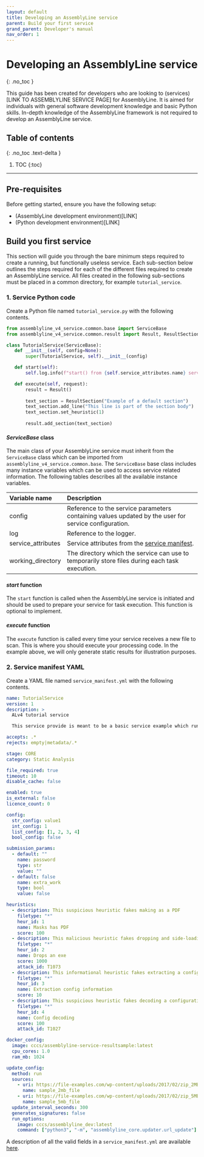 ```yaml
---
layout: default
title: Developing an AssemblyLine service 
parent: Build your first service
grand_parent: Developer's manual
nav_order: 1
---
```


# Developing an AssemblyLine service 
{: .no_toc }

This guide has been created for developers who are looking to (services)[LINK TO ASSEMBLYLINE SERVICE PAGE] for 
AssemblyLine. It is aimed for individuals with general software development knowledge and basic Python skills. In-depth 
knowledge of the AssemblyLine framework is not required to develop an AssemblyLine service. 

## Table of contents
{: .no_toc .text-delta }

1. TOC
{:toc}

---

## Pre-requisites
Before getting started, ensure you have the following setup:
- (AssemblyLine development environment)[LINK]
- (Python development environment)[LINK] 

## Build you first service
This section will guide you through the bare minimum steps required to create a running, but functionally useless
service. Each sub-section below outlines the steps required for each of the different files required to create an
 AssemblyLine service. All files created in the following sub-sections must be placed in a common directory, for example `tutorial_service`. 

### 1. Service Python code
Create a Python file named `tutorial_service.py` with the following contents.
```python
from assemblyline_v4_service.common.base import ServiceBase
from assemblyline_v4_service.common.result import Result, ResultSection

class TutorialService(ServiceBase):
   def __init__(self, config=None):
       super(TutorialService, self).__init__(config)

   def start(self):
       self.log.info(f"start() from {self.service_attributes.name} service called")

   def execute(self, request):
       result = Result()
   
       text_section = ResultSection("Example of a default section")           
       text_section.add_line("This line is part of the section body")
       text_section.set_heuristic(1)
       
       result.add_section(text_section)
```

#### *ServiceBase* class
The main class of your AssemblyLine service must inherit from the `ServiceBase` class which can be imported from
`assemblyline_v4_service.common.base`. The `ServiceBase` base class includes many instance variables which can be used
to access service related information. The following tables describes all the available instance variables.

| Variable name | Description |
|:---|:---|
| config | Reference to the service parameters containing values updated by the user for service configuration. |
| log | Reference to the logger. |
| service_attributes | Service attributes from the [service manifest](service_manifest.md). |
| working_directory | The directory which the service can use to temporarily store files during each task execution. |

#### *start* function
The `start` function is called when the AssemblyLine service is initiated and should be used to prepare your service 
for task execution. This function is optional to implement.

#### *execute* function
The `execute` function is called every time your service receives a new file to scan. This is where you should execute 
your processing code. In the example above, we will only generate static results for illustration purposes.

### 2. Service manifest YAML
Create a YAML file named `service_manifest.yml` with the following contents.
```yaml
name: TutorialService
version: 1
description: >
  ALv4 tutorial service

  This service provide is meant to be a basic service example which runs, but is functionally useless.

accepts: .*
rejects: empty|metadata/.*

stage: CORE
category: Static Analysis

file_required: true
timeout: 10
disable_cache: false

enabled: true
is_external: false
licence_count: 0

config:
  str_config: value1
  int_config: 1
  list_config: [1, 2, 3, 4]
  bool_config: false

submission_params:
  - default: ""
    name: password
    type: str
    value: ""
  - default: false
    name: extra_work
    type: bool
    value: false

heuristics:
  - description: This suspicious heuristic fakes making as a PDF
    filetype: "*"
    heur_id: 1
    name: Masks has PDF
    score: 100
  - description: This malicious heuristic fakes dropping and side-loading a DLL and has an Att&ck ID associated with it
    filetype: "*"
    heur_id: 2
    name: Drops an exe
    score: 1000
    attack_id: T1073
  - description: This informational heuristic fakes extracting a configuration block
    filetype: "*"
    heur_id: 3
    name: Extraction config information
    score: 10
  - description: This suspicious heuristic fakes decoding a configuration block and has an Att&ck ID associated with it
    filetype: "*"
    heur_id: 4
    name: Config decoding
    score: 100
    attack_id: T1027

docker_config:
  image: cccs/assemblyline-service-resultsample:latest
  cpu_cores: 1.0
  ram_mb: 1024

update_config:
  method: run
  sources:
    - uri: https://file-examples.com/wp-content/uploads/2017/02/zip_2MB.zip
      name: sample_2mb_file
    - uri: https://file-examples.com/wp-content/uploads/2017/02/zip_5MB.zip
      name: sample_5mb_file
  update_interval_seconds: 300
  generates_signatures: false
  run_options:
    image: cccs/assemblyline_dev:latest
    command: ["python3", "-m", "assemblyline_core.updater.url_update"]
```
A description of all the valid fields in a `service_manifest.yml` are available [here](service_manifest.md).
